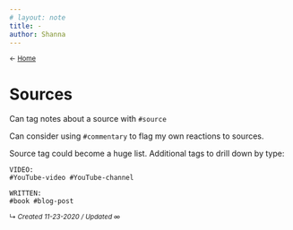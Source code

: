 ```yaml
---
# layout: note
title: -
author: Shanna
---
```


<small>← [Home](../home-note)</small>

# Sources
Can tag notes about a source with `#source`

Can consider using `#commentary` to flag my own reactions to sources.

Source tag could become a huge list. Additional tags to drill down by type:
```
VIDEO:
#YouTube-video #YouTube-channel 

WRITTEN:
#book #blog-post
```



<small>↳ <i>Created 11-23-2020 / Updated ∞ </i></small>






